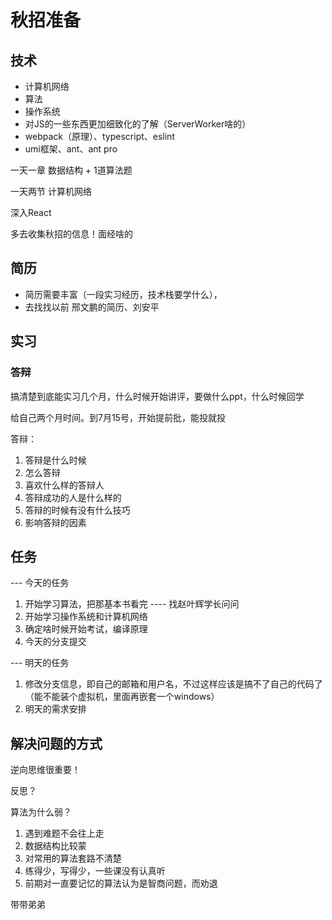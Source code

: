 # 秋招准备

## 技术
- 计算机网络
- 算法
- 操作系统
- 对JS的一些东西更加细致化的了解（ServerWorker啥的）
- webpack（原理）、typescript、eslint
- umi框架、ant、ant pro

一天一章
数据结构 + 1道算法题

一天两节
计算机网络

深入React

多去收集秋招的信息！面经啥的



## 简历
- 简历需要丰富（一段实习经历，技术栈要学什么），
- 去找找以前    邢文鹏的简历、刘安平

## 实习

### 答辩
搞清楚到底能实习几个月，什么时候开始讲评，要做什么ppt，什么时候回学


给自己两个月时间。到7月15号，开始提前批，能投就投

答辩：
1. 答辩是什么时候
2. 怎么答辩
3. 喜欢什么样的答辩人
4. 答辩成功的人是什么样的
5. 答辩的时候有没有什么技巧
5. 影响答辩的因素



## 任务
--- 今天的任务
1. 开始学习算法，把那基本书看完 ---- 找赵叶辉学长问问
2. 开始学习操作系统和计算机网络
3. 确定啥时候开始考试，编译原理
4. 今天的分支提交

--- 明天的任务
1. 修改分支信息，即自己的邮箱和用户名，不过这样应该是搞不了自己的代码了（能不能装个虚拟机，里面再嵌套一个windows）
2. 明天的需求安排



## 解决问题的方式
逆向思维很重要！

反思？

算法为什么弱？
1. 遇到难题不会往上走
2. 数据结构比较蒙
3. 对常用的算法套路不清楚
4. 练得少，写得少，一些课没有认真听
5. 前期对一直要记忆的算法认为是智商问题，而劝退




带带弟弟